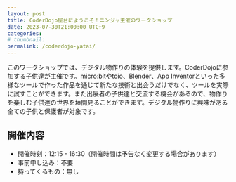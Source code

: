 ```yaml
---
layout: post
title: CoderDojo屋台にようこそ！ニンジャ主催のワークショップ
date: 2023-07-30T21:00:00 UTC+9
categories: 
# thumbnail: 
permalink: /coderdojo-yatai/
---
```

このワークショップでは、デジタル物作りの体験を提供します。CoderDojoに参加する子供達が主催です。micro:bitやtoio、Blender、App Inventorといった多様なツールで作った作品を通じて新たな技術と出会うだけでなく、ツールを実際に試すことができます。また出展者の子供達と交流する機会があるので、物作りを楽しむ子供達の世界を垣間見ることができます。デジタル物作りに興味がある全ての子供と保護者が対象です。

## 開催内容
- 開催時刻：12:15 - 16:30（開催時間は予告なく変更する場合があります）
- 事前申し込み：不要
- 持ってくるもの：無し
